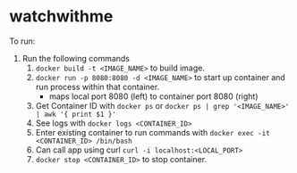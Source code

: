# watchwithme

To run:
1. Run the following commands
	1. ```docker build -t <IMAGE_NAME>``` to build image.
	2. ```docker run -p 8080:8080 -d <IMAGE_NAME>``` to start up container and run process within that container.
		- maps local port 8080 (left) to container port 8080 (right)
	3. Get Container ID with ```docker ps``` or ```docker ps | grep '<IMAGE_NAME>' | awk '{ print $1 }'```
	4. See logs with ```docker logs <CONTAINER_ID>```
	5. Enter existing container to run commands with ```docker exec -it <CONTAINER_ID> /bin/bash```
	6. Can call app using curl ```curl -i localhost:<LOCAL_PORT>```
	7. ```docker stop <CONTAINER_ID>``` to stop container.
